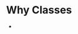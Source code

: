 <link rel="stylesheet" href="/bower_components/jasmine/lib/jasmine-core/jasmine.css">
<link rel="stylesheet" href="/bower_components/bootstrap/dist/css/bootstrap.css">
<link rel="stylesheet" href="/bower_components/bootstrap/dist/css/bootstrap-theme.css">
<style>
body {
    padding: 2rem;
}
</style>

# Why Classes

- 
